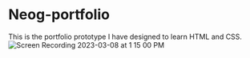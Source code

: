 # Neog-portfolio
This is the portfolio prototype I have designed to learn HTML and CSS.
![Screen Recording 2023-03-08 at 1 15 00 PM](https://user-images.githubusercontent.com/86514109/223652489-77ba18db-06e7-401d-95de-55c2ad244bc7.gif)
